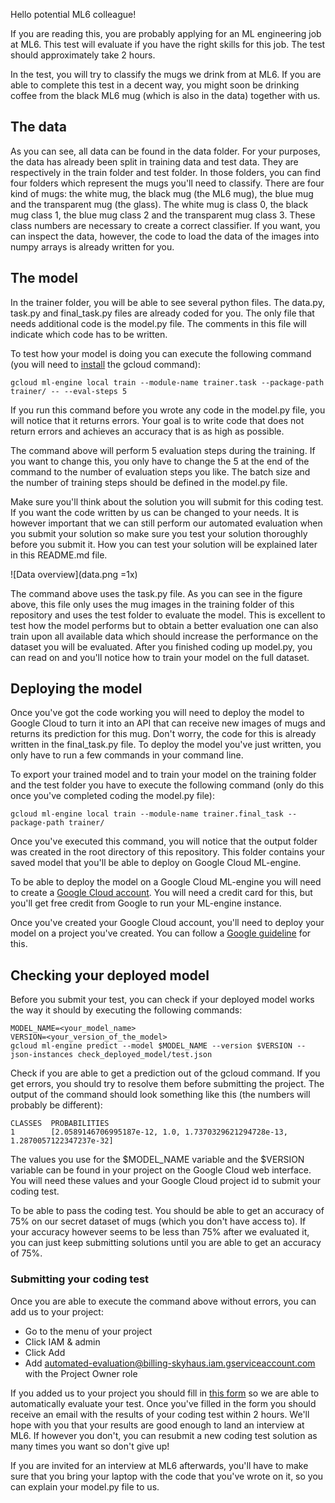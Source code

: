 Hello potential ML6 colleague!

If you are reading this, you are probably applying for an ML engineering job at ML6. This test will evaluate if you have the right skills for this job. The test should approximately take 2 hours.

In the test, you will try to classify the mugs we drink from at ML6. If you are able to complete this test in a decent way, you might soon be drinking coffee from the black ML6 mug (which is also in the data) together with us.

## The data

As you can see, all data can be found in the data folder. For your purposes, the data has already been split in training data and test data. They are respectively in the train folder and test folder. In those folders, you can find four folders which represent the mugs you'll need to classify. There are four kind of mugs: the white mug, the black mug (the ML6 mug), the blue mug and the transparent mug (the glass). The white mug is class 0, the black mug class 1, the blue mug class 2 and the transparent mug class 3. These class numbers are necessary to create a correct classifier. If you want, you can inspect the data, however, the code to load the data of the images into numpy arrays is already written for you.

## The model

In the trainer folder, you will be able to see several python files. The data.py, task.py and final_task.py files are already coded for you. The only file that needs additional code is the model.py file. The comments in this file will indicate which code has to be written.

To test how your model is doing you can execute the following command (you will need to [install](https://cloud.google.com/sdk/docs/) the gcloud command):

```
gcloud ml-engine local train --module-name trainer.task --package-path trainer/ -- --eval-steps 5
```

If you run this command before you wrote any code in the model.py file, you will notice that it returns errors. Your goal is to write code that does not return errors and achieves an accuracy that is as high as possible.

The command above will perform 5 evaluation steps during the training. If you want to change this, you only have to change the 5 at the end of the command to the number of evaluation steps you like. The batch size and the number of training steps should be defined in the model.py file.

Make sure you'll think about the solution you will submit for this coding test. If you want the code written by us can be changed to your needs. It is however important that we can still perform our automated evaluation when you submit your solution so make sure you test your solution thoroughly before you submit it. How you can test your solution will be explained later in this README.md file.

![Data overview](data.png =1x)

The command above uses the task.py file. As you can see in the figure above, this file only uses the mug images in the training folder of this repository and uses the test folder to evaluate the model. This is excellent to test how the model performs but to obtain a better evaluation one can also train upon all available data which should increase the performance on the dataset you will be evaluated. After you finished coding up model.py, you can read on and you'll notice how to train your model on the full dataset.

## Deploying the model

Once you've got the code working you will need to deploy the model to Google Cloud to turn it into an API that can receive new images of mugs and returns its prediction for this mug. Don't worry, the code for this is already written in the final_task.py file. To deploy the model you've just written, you only have to run a few commands in your command line.

To export your trained model and to train your model on the training folder and the test folder you have to execute the following command (only do this once you've completed coding the model.py file):

```
gcloud ml-engine local train --module-name trainer.final_task --package-path trainer/
```

Once you've executed this command, you will notice that the output folder was created in the root directory of this repository. This folder contains your saved model that you'll be able to deploy on Google Cloud ML-engine.

To be able to deploy the model on a Google Cloud ML-engine you will need to create a [Google Cloud account](https://cloud.google.com/). You will need a credit card for this, but you'll get free credit from Google to run your ML-engine instance.

Once you've created your Google Cloud account, you'll need to deploy your model on a project you've created. You can follow a [Google guideline](https://cloud.google.com/ml-engine/docs/tensorflow/getting-started-training-prediction) for this.

## Checking your deployed model

Before you submit your test, you can check if your deployed model works the way it should by executing the following commands:

```
MODEL_NAME=<your_model_name>
VERSION=<your_version_of_the_model>
gcloud ml-engine predict --model $MODEL_NAME --version $VERSION --json-instances check_deployed_model/test.json
```

Check if you are able to get a prediction out of the gcloud command. If you get errors, you should try to resolve them before submitting the project. The output of the command should look something like this (the numbers will probably be different):

```
CLASSES  PROBABILITIES
1        [2.0589146706995187e-12, 1.0, 1.7370329621294728e-13, 1.2870057122347237e-32]
```

The values you use for the $MODEL_NAME variable and the $VERSION variable can be found in your project on the Google Cloud web interface. You will need these values and your Google Cloud project id to submit your coding test.

To be able to pass the coding test. You should be able to get an accuracy of 75% on our secret dataset of mugs (which you don't have access to). If your accuracy however seems to be less than 75% after we evaluated it, you can just keep submitting solutions until you are able to get an accuracy of 75%.

### Submitting your coding test

Once you are able to execute the command above without errors, you can add us to your project:

* Go to the menu of your project
* Click IAM & admin
* Click Add
* Add automated-evaluation@billing-skyhaus.iam.gserviceaccount.com with the Project Owner role

If you added us to your project you should fill in [this form](https://docs.google.com/forms/d/1A6LgwK6zoZVZG3vkDE823jpSc1Cw6VQ4aTd_07ILqwI) so we are able to automatically evaluate your test. Once you've filled in the form you should receive an email with the results of your coding test within 2 hours. We'll hope with you that your results are good enough to land an interview at ML6. If however you don't, you can resubmit a new coding test solution as many times you want so don't give up!

If you are invited for an interview at ML6 afterwards, you'll have to make sure that you bring your laptop with the code that you've wrote on it, so you can explain your model.py file to us.
